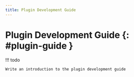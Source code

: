 ```yaml
---
title: Plugin Development Guide
---
```


# Plugin Development Guide {: #plugin-guide }

!!! todo

    Write an introduction to the plugin development guide